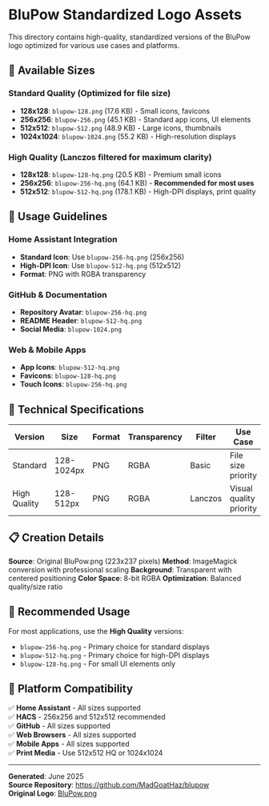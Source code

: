 # BluPow Standardized Logo Assets

This directory contains high-quality, standardized versions of the BluPow logo optimized for various use cases and platforms.

## 📏 **Available Sizes**

### Standard Quality (Optimized for file size)
- **128x128**: `blupow-128.png` (17.6 KB) - Small icons, favicons
- **256x256**: `blupow-256.png` (45.1 KB) - Standard app icons, UI elements  
- **512x512**: `blupow-512.png` (48.9 KB) - Large icons, thumbnails
- **1024x1024**: `blupow-1024.png` (55.2 KB) - High-resolution displays

### High Quality (Lanczos filtered for maximum clarity)
- **128x128**: `blupow-128-hq.png` (20.5 KB) - Premium small icons
- **256x256**: `blupow-256-hq.png` (64.1 KB) - **Recommended for most uses**
- **512x512**: `blupow-512-hq.png` (178.1 KB) - High-DPI displays, print quality

## 🎯 **Usage Guidelines**

### Home Assistant Integration
- **Standard Icon**: Use `blupow-256-hq.png` (256x256)
- **High-DPI Icon**: Use `blupow-512-hq.png` (512x512)
- **Format**: PNG with RGBA transparency

### GitHub & Documentation  
- **Repository Avatar**: `blupow-256-hq.png`
- **README Header**: `blupow-512-hq.png` 
- **Social Media**: `blupow-1024.png`

### Web & Mobile Apps
- **App Icons**: `blupow-512-hq.png`
- **Favicons**: `blupow-128-hq.png`
- **Touch Icons**: `blupow-256-hq.png`

## 🔧 **Technical Specifications**

| Version | Size | Format | Transparency | Filter | Use Case |
|---------|------|--------|--------------|--------|----------|
| Standard | 128-1024px | PNG | RGBA | Basic | File size priority |
| High Quality | 128-512px | PNG | RGBA | Lanczos | Visual quality priority |

## 📋 **Creation Details**

**Source**: Original BluPow.png (223x237 pixels)
**Method**: ImageMagick conversion with professional scaling
**Background**: Transparent with centered positioning
**Color Space**: 8-bit RGBA
**Optimization**: Balanced quality/size ratio

## 🚀 **Recommended Usage**

For most applications, use the **High Quality** versions:
- `blupow-256-hq.png` - Primary choice for standard displays
- `blupow-512-hq.png` - Primary choice for high-DPI displays  
- `blupow-128-hq.png` - For small UI elements only

## 📱 **Platform Compatibility**

✅ **Home Assistant** - All sizes supported  
✅ **HACS** - 256x256 and 512x512 recommended  
✅ **GitHub** - All sizes supported  
✅ **Web Browsers** - All sizes supported  
✅ **Mobile Apps** - All sizes supported  
✅ **Print Media** - Use 512x512 HQ or 1024x1024

---

**Generated**: June 2025  
**Source Repository**: https://github.com/MadGoatHaz/blupow  
**Original Logo**: [BluPow.png](https://github.com/MadGoatHaz/blupow/blob/main/BluPow.png) 